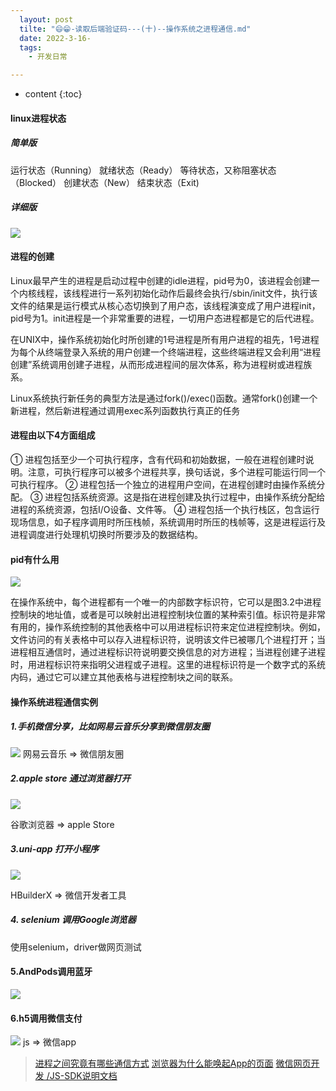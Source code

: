 ```yaml
---
  layout: post
  tilte: "😄😁-读取后端验证码---(十)--操作系统之进程通信.md"
  date: 2022-3-16-
  tags: 
    - 开发日常

---
```



* content
{:toc}


#### linux进程状态
##### 简单版
  运行状态（Running）
  就绪状态（Ready）
  等待状态，又称阻塞状态（Blocked）
  创建状态（New）
  结束状态（Exit)
##### 详细版
![](https://upload-images.jianshu.io/upload_images/15312191-2a155c4059b5e0ba.png?imageMogr2/auto-orient/strip%7CimageView2/2/w/1240)

#### 进程的创建
Linux最早产生的进程是启动过程中创建的idle进程，pid号为0，该进程会创建一个内核线程，该线程进行一系列初始化动作后最终会执行/sbin/init文件，执行该文件的结果是运行模式从核心态切换到了用户态，该线程演变成了用户进程init，pid号为1。init进程是一个非常重要的进程，一切用户态进程都是它的后代进程。

在UNIX中，操作系统初始化时所创建的1号进程是所有用户进程的祖先，1号进程为每个从终端登录入系统的用户创建一个终端进程，这些终端进程又会利用“进程创建”系统调用创建子进程，从而形成进程间的层次体系，称为进程树或进程族系。

Linux系统执行新任务的典型方法是通过fork()/exec()函数。通常fork()创建一个新进程，然后新进程通过调用exec系列函数执行真正的任务
#### 进程由以下4方面组成

① 进程包括至少一个可执行程序，含有代码和初始数据，一般在进程创建时说明。注意，可执行程序可以被多个进程共享，换句话说，多个进程可能运行同一个可执行程序。
② 进程包括一个独立的进程用户空间，在进程创建时由操作系统分配。
③ 进程包括系统资源。这是指在进程创建及执行过程中，由操作系统分配给进程的系统资源，包括I/O设备、文件等。
④ 进程包括一个执行栈区，包含运行现场信息，如子程序调用时所压栈帧，系统调用时所压的栈帧等，这是进程运行及进程调度进行处理机切换时所要涉及的数据结构。
#### pid有什么用
![](https://upload-images.jianshu.io/upload_images/15312191-10d6225c57395bd2.png?imageMogr2/auto-orient/strip%7CimageView2/2/w/1240)

在操作系统中，每个进程都有一个唯一的内部数字标识符，它可以是图3.2中进程控制块的地址值，或者是可以映射出进程控制块位置的某种索引值。标识符是非常有用的，操作系统控制的其他表格中可以用进程标识符来定位进程控制块。例如，文件访问的有关表格中可以存入进程标识符，说明该文件已被哪几个进程打开；当进程相互通信时，通过进程标识符说明要交换信息的对方进程；当进程创建子进程时，用进程标识符来指明父进程或子进程。这里的进程标识符是一个数字式的系统内码，通过它可以建立其他表格与进程控制块之间的联系。

#### 操作系统进程通信实例

##### 1.手机微信分享，比如网易云音乐分享到微信朋友圈
![](https://upload-images.jianshu.io/upload_images/15312191-1cd58b5e0f54e973.png?imageMogr2/auto-orient/strip%7CimageView2/2/w/1240)
网易云音乐 => 微信朋友圈

##### 2.apple store 通过浏览器打开

![](https://upload-images.jianshu.io/upload_images/15312191-203d82f85607ff1b.png?imageMogr2/auto-orient/strip%7CimageView2/2/w/1240)

谷歌浏览器 => apple Store
##### 3.uni-app 打开小程序

![](https://upload-images.jianshu.io/upload_images/15312191-35ca6a0a14ab2156.png?imageMogr2/auto-orient/strip%7CimageView2/2/w/1240)

HBuilderX => 微信开发者工具
##### 4. selenium 调用Google浏览器
使用selenium，driver做网页测试

#### 5.AndPods调用蓝牙
![](https://upload-images.jianshu.io/upload_images/15312191-2bee6d7ba9645430.png?imageMogr2/auto-orient/strip%7CimageView2/2/w/1240)



#### 6.h5调用微信支付
![](https://upload-images.jianshu.io/upload_images/15312191-ad121e6bae57f788.png?imageMogr2/auto-orient/strip%7CimageView2/2/w/1240)
js => 微信app
> [进程之间究竟有哪些通信方式](https://github.com/iamshuaidi/algo-basic/blob/master/%E5%AD%A6%E6%93%8D%E4%BD%9C%E7%B3%BB%E7%BB%9F/%E8%AE%B0%E4%B8%80%E6%AC%A1%E9%9D%A2%E8%AF%95%EF%BC%9A%E8%BF%9B%E7%A8%8B%E4%B9%8B%E9%97%B4%E7%A9%B6%E7%AB%9F%E6%9C%89%E5%93%AA%E4%BA%9B%E9%80%9A%E4%BF%A1%E6%96%B9%E5%BC%8F%EF%BC%9F%E5%A6%82%E4%BD%95%E9%80%9A%E4%BF%A1%EF%BC%9F.md)
> [浏览器为什么能唤起App的页面](https://juejin.cn/post/7033751175551942692)
>[微信网页开发 /JS-SDK说明文档](https://developers.weixin.qq.com/doc/offiaccount/OA_Web_Apps/JS-SDK.html)


